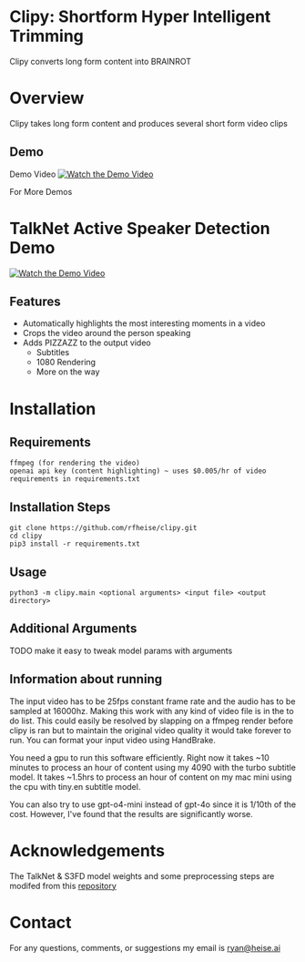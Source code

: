 # Clipy: Shortform Hyper Intelligent Trimming
Clipy converts long form content into BRAINROT

# Overview

Clipy takes long form content and produces several short form video clips

## Demo 

Demo Video
[![Watch the Demo Video](https://api.habits.heise.ai/media/other/video2.jpg)](https://www.youtube.com/watch?v=y4C2XMpcZLY)

For More Demos


# TalkNet Active Speaker Detection Demo

[![Watch the Demo Video](https://api.habits.heise.ai/media/other/video1.jpg)](https://www.youtube.com/watch?v=r59jHQHsje8)

## Features
* Automatically highlights the most interesting moments in a video
* Crops the video around the person speaking
* Adds PIZZAZZ to the output video 
    * Subtitles
    * 1080 Rendering
    * More on the way

# Installation 

## Requirements

```
ffmpeg (for rendering the video)
openai api key (content highlighting) ~ uses $0.005/hr of video
requirements in requirements.txt
```
 
## Installation Steps

```
git clone https://github.com/rfheise/clipy.git
cd clipy
pip3 install -r requirements.txt
```

## Usage 

```
python3 -m clipy.main <optional arguments> <input file> <output directory>
```



## Additional Arguments

TODO make it easy to tweak model params with arguments

## Information about running

The input video has to be 25fps constant frame rate and the audio has to be sampled at 16000hz. Making this work with any kind of video file is in the to do list. This could easily be resolved by slapping on a ffmpeg render before clipy is ran but to maintain the original video quality it would take forever to run. You can format your input video using HandBrake.

You need a gpu to run this software efficiently. Right now it takes ~10 minutes to process an hour of content using my 4090 with the turbo subtitle model. It takes ~1.5hrs to process an hour of content on my mac mini using the cpu with tiny.en subtitle model. 

You can also try to use gpt-o4-mini instead of gpt-4o since it is 1/10th of the cost. However, I've found that the results are significantly worse. 

# Acknowledgements  
The TalkNet & S3FD model weights and some preprocessing steps are modifed from this [repository](https://github.com/TaoRuijie/TalkNet-ASD)

# Contact 
For any questions, comments, or suggestions my email is ryan@heise.ai


